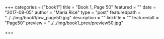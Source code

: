 +++
categories = ["book1"]
title = "Book 1, Page 50"
featured = ""
date = "2017-08-05"
author = "Maria Rice"
type = "post"
featuredpath = "../../img/book1/bw_page50.jpg"
description = ""
linktitle = ""
featuredalt = "Page50"
preview = "../../img/book1_prev/preview50.jpg"

+++

